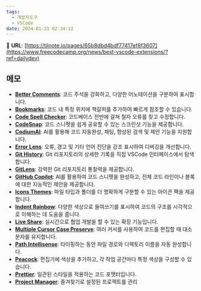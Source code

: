 ```yaml
---
tags:
  - 개발자도구
  - VSCode
date: 2024-01-31 02:34:12
---
```

🔗 **URL**: [https://tilnote.io/pages/65b8dbd4bdf77417ef8f3607](https://www.freecodecamp.org/news/best-vscode-extensions/?ref=dailydev)

## 메모

- [**Better Comments**](https://marketplace.visualstudio.com/items?itemName=aaron-bond.better-comments): 코드 주석을 강화하고, 다양한 어노테이션을 구분하여 표시합니다.
- [**Bookmarks**](https://marketplace.visualstudio.com/items?itemName=alefragnani.Bookmarks): 코드 내 특정 위치에 책갈피를 추가하여 빠르게 참조할 수 있습니다.
- [**Code Spell Checker**](https://marketplace.visualstudio.com/items?itemName=streetsidesoftware.code-spell-checker): 코드베이스 전반에 걸쳐 철자 오류를 찾고 수정합니다.
- [**CodeSnap**](https://marketplace.visualstudio.com/items?itemName=adpyke.codesnap): 코드 스니펫을 쉽게 공유할 수 있는 스크린샷 기능을 제공합니다.
- [**CodiumAI**](https://marketplace.visualstudio.com/items?itemName=Codium.codium): AI를 활용해 코드 자동완성, 채팅, 향상된 검색 및 제안 기능을 지원합니다.
- [**Error Lens**](https://marketplace.visualstudio.com/items?itemName=usernamehw.errorlens): 오류, 경고 및 기타 언어 진단을 강조 표시하여 디버깅을 개선합니다.
- [**Git History**](https://marketplace.visualstudio.com/items?itemName=donjayamanne.githistory): Git 리포지토리의 상세한 기록을 직접 VSCode 인터페이스에서 탐색합니다.
- [**GitLens**](https://marketplace.visualstudio.com/items?itemName=eamodio.gitlens): 강력한 Git 리포지토리 통찰력을 제공합니다.
- [**GitHub Copilot**](https://marketplace.visualstudio.com/items?itemName=GitHub.copilot): AI를 활용하여 코드 스니펫을 완성하고, 전체 코드 라인이나 블록에 대한 지능적인 제안을 제공합니다.
- [**Icons Themes**](https://marketplace.visualstudio.com/items?itemName=Equinusocio.vsc-material-theme-icons): 파일 타입과 폴더를 더 명확하게 구분할 수 있는 아이콘 팩을 제공합니다.
- [**Indent Rainbow**](https://marketplace.visualstudio.com/items?itemName=oderwat.indent-rainbow): 다양한 색상으로 들여쓰기를 표시하여 코드의 구조를 시각적으로 이해하는 데 도움을 줍니다.
- [**Live Share**](https://marketplace.visualstudio.com/items?itemName=MS-vsliveshare.vsliveshare): 실시간으로 협업 개발을 할 수 있는 확장 기능입니다.
- [**Multiple Cursor Case Preserve**](https://marketplace.visualstudio.com/items?itemName=Cardinal90.multi-cursor-case-preserve): 여러 커서를 사용하여 코드를 편집할 때 대소문자를 유지합니다.
- [**Path Intellisense**](https://marketplace.visualstudio.com/items?itemName=christian-kohler.path-intellisense): 타이핑하는 동안 파일 경로와 디렉토리 이름을 자동 완성합니다.
- [**Peacock**](https://marketplace.visualstudio.com/items?itemName=johnpapa.vscode-peacock): 편집기에 색상을 추가하고, 각 작업 공간마다 특정 색상을 구성할 수 있습니다.
- [**Prettier**](https://marketplace.visualstudio.com/items?itemName=esbenp.prettier-vscode): 일관된 스타일을 적용하는 코드 포맷터입니다.
- [**Project Manager**](https://marketplace.visualstudio.com/items?itemName=alefragnani.project-manager): 즐겨찾기로 설정된 프로젝트를 관리
